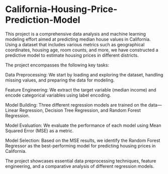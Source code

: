 # California-Housing-Price-Prediction-Model
This project is a comprehensive data analysis and machine learning modeling effort aimed at predicting median house values in California. Using a dataset that includes various metrics such as geographical coordinates, housing age, room counts, and more, we have constructed a predictive model to estimate housing prices in different districts. 

The project encompasses the following key tasks:

Data Preprocessing: We start by loading and exploring the dataset, handling missing values, and preparing the data for modeling.

Feature Engineering: We extract the target variable (median income) and encode categorical variables using label encoding.

Model Building: Three different regression models are trained on the data—Linear Regression, Decision Tree Regression, and Random Forest Regression.

Model Evaluation: We evaluate the performance of each model using Mean Squared Error (MSE) as a metric.

Model Selection: Based on the MSE results, we identify the Random Forest Regressor as the best-performing model for predicting housing prices in California.

The project showcases essential data preprocessing techniques, feature engineering, and a comparative analysis of different regression models.





